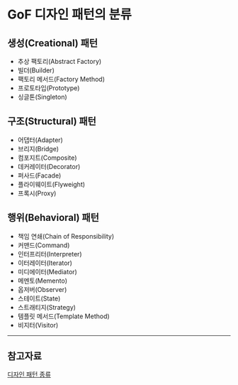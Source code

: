 # GoF 디자인 패턴의 분류

## 생성(Creational) 패턴

- 추상 팩토리(Abstract Factory)
- 빌더(Builder)
- 팩토리 메서드(Factory Method)
- 프로토타입(Prototype)
- 싱글톤(Singleton)

## 구조(Structural) 패턴

- 어댑터(Adapter)
- 브리지(Bridge)
- 컴포지트(Composite)
- 데커레이터(Decorator)
- 퍼사드(Facade)
- 플라이웨이트(Flyweight)
- 프록시(Proxy)

## 행위(Behavioral) 패턴

- 책임 연쇄(Chain of Responsibility)
- 커맨드(Command)
- 인터프리터(Interpreter)
- 이터레이터(Iterator)
- 미디에이터(Mediator)
- 메멘토(Memento)
- 옵저버(Observer)
- 스테이트(State)
- 스트래티지(Strategy)
- 템플릿 메서드(Template Method)
- 비지터(Visitor)


---

## 참고자료

[디자인 패턴 종류](https://gmlwjd9405.github.io/2018/07/06/design-pattern.html)